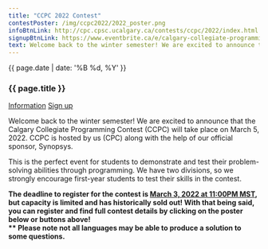 ```yaml
---
title: "CCPC 2022 Contest"
contestPoster: /img/ccpc2022/2022_poster.png
infoBtnLink: http://cpc.cpsc.ucalgary.ca/contests/ccpc/2022/index.html
signupBtnLink: https://www.eventbrite.ca/e/calgary-collegiate-programming-contest-2022-tickets-206022818797
text: Welcome back to the winter semester! We are excited to announce that the Calgary Collegiate Programming Contest (CCPC) will take place on March 5, 2022. CCPC is hosted by us (CPC) along with the help of our official sponsor, Synopsys. This is the perfect event for students to demonstrate and test their problem-solving abilities through programming. We have three divisions, so we strongly encourage first-year students to test their skills in the contest. The deadline to register for the contest is March 3, 2022 at 11:00PM MST, but capacity is limited and has historically sold out! With that being said, you can register and find full contest details by clicking on the poster below or buttons above! Please note not all languages may be able to produce a solution to some questions.
---
```


<div class="card post-dec">      
<div class="card-body">
<div class="container-fluid">   
<div class="row">
<div class = "col-xs-12 col-md-5">

<img class="blog-img rounded mx-auto mr-3" src="{{ page.contestPoster }}" alt="">    

</div>

<div class = "col-xs-12 col-md-7">
<div class = "date-dec"> {{ page.date | date: '%B %d, %Y' }}</div>
<h3 class = "blog-title">{{ page.title }}</h3>      
<div class = "blog-line"></div> 

<div class = "blog-btns">
<a class="btn contest-btn" href="{{ page.infoBtnLink }}" role="button">Information</a>
<a class="btn contest-btn" href="{{ page.signupBtnLink }}" role="button">Sign up</a>
</div>



<p>Welcome back to the winter semester! We are excited to announce that the Calgary Collegiate Programming Contest (CCPC) will take place on March 5, 2022. 
CCPC is hosted by us (CPC) along with the help of our official sponsor, Synopsys. </p>

<p>This is the perfect event for students to demonstrate and test their problem-solving abilities through programming. We have two divisions, 
so we strongly encourage first-year students to test their skills in the contest.
</p>

<p><b>The deadline to register for the contest is <u>March 3, 2022 at 11:00PM MST</u>, but capacity is limited and has historically sold out! With that being said, 
you can register and find full contest details by clicking on the poster below or buttons above!
<br>** Please note not all languages may be able to produce a solution to some questions.
</b>            

</p>             

</div>
</div>
</div>
</div>
</div>

